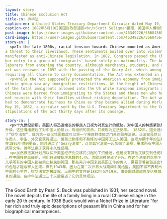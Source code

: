 ```yaml
---
layout: story
title: Chinese Exclusion Act
title-cn: 排华法
caption-en: A United States Treasury Department Circular dated May 19, 1882<br/>Courtesy of Scott Seligman, Museum of Chinese in America (MOCA) Collection
caption-cn: 1882年5月19日美国财政部通函<br/>Scott Seligman捐赠，美国华人博物馆（MOCA）馆藏
post-image: https://user-images.githubusercontent.com/46349226/55684565-47cab700-591a-11e9-886e-eb283711f068.jpg
card-image: https://user-images.githubusercontent.com/46349226/55684564-47cab700-591a-11e9-9a50-15667e4382da.jpg
story-en: |
  <p>In the late 1800s, racial tension towards Chinese mounted as Americans saw the booming immigrant population as
a threat to their livelihood. These sentiments boiled over into violent, organized attacks on Chinese and
manifested as anti-Chinese legislation. In 1882, Congress passed the Chinese Exclusion Act, the first federal law to
bar entry to a group of immigrants' based solely on nationality. The Act prohibited skilled and unskilled Chinese
laborers from entering the country, although merchants, students, and diplomats could gain passage. The ten-year
act was renewed in 1892 with the passing of the Geary Act, which among other acts intensified regulations by
requiring all Chinese to carry documentation. The Act was extended in perpetuity in 1902.
  <p>While the Act supposedly protected the American economy from immigrant-caused wage depression, no other
ethnic group saw any immigration restrictions. At the height of Chinese immigration, they only accounted for 4.4%
of the total immigrants allowed into the US while European immigrants accounted for 94%. In effect, nearly all
Chinese were barred from immigrating to the States and those men who had left China to work in the U.S. could
not reunite with their families without risking deportation. The Act would not be repealed until 1943 when the U.S.
had to demonstrate fairness to China as they became allied during World War II. The document pictured is dated
May 19, 1882, a circular sent by the U.S. Treasury Department to the Custom House in Philadelphia, describing the
stipulations of the act thirty days after its passage.

story-cn: |
  <p>十九世纪后期，美国人将迅速增长的移民人口视为对其生计的威胁，对中国人的种族紧张局势随之
升级。这些情绪激起了对中国人的暴力，有组织的攻击，并表现为立法反华。 1882年，国会通过
了“排华法案”，成为第一部仅凭国籍就可以将一个移民群体拒之门外的联邦法律。该法案虽然允
许商人、学生、外交官获得通过，但禁止熟练和不熟练的中国劳工进入美国。这项为期十年的法案
在1892年得到更新，同时通过了"Geary法案"，连同其它法案一起加强了法规，要求所有中国人
携带文件。排华法案于获得永久性延期。
  <p>虽然该法案计划用以保护美国经济免受移民引起的工资低迷，但是没有其他民族受到任何移民限制
。在中国移民高峰期，他们只占被批准总数的4.4%，而欧洲移民占了94%。在这个法案的影响下，
几乎所有的中国人都被禁止移民到美国，那些离开中国来到美国工作的男人，需要冒着被驱逐出境
的危险才能与家人团聚。直到1943年，因为在第二次世界大战期间中美结盟，美国不得不表现出对
中国的公平性，排华法案才被废除。上图中的文件是1882年5月19日，由美国财政部签发给费城海
关的通函，在排华法通过三十天后描述了它的具体规定。
---
```


The Good Earth by Pearl S. Buck was published in 1931; her second novel. The novel depicts
the life of a family living in a rural Chinese village in the early 20 th century. In 1938 Buck would
win a Nobel Prize in Literature “for her rich and truly epic descriptions of peasant life in China
and for her biographical masterpieces.
